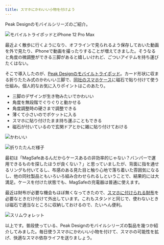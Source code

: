 ```yaml
---
title: スマホにかわいい小物を付けよう
---
```

Peak Designのモバイルシリーズのご紹介。

![](https://lh5.googleusercontent.com/yoPRehUMAiEsWRmuOcDN8MJuXwBOXr8dfGlu5jEPqeyhN5QxatGc3Q1k4FnTWuJJ8VlSik4uAKsI5ppnOOG4Xw6-BrM412DEPbq8Yt-T3SxzasJesQntuBRLs_jgLe97KavoQePXYQec52c04SFvGAcywxHj2my23s570iF5IBnMaHEYOeNDPeIJ "モバイルトライポッドとiPhone 12 Pro Max")

最近よく散歩に行くようになり、オフラインで見られるよう保存しておいた動画を外で見たり、iPhoneで動画を撮ったりすることが増えてきました。そうなると角度の微調整ができる三脚があると嬉しいけれど、ごついアイテムを持ち運びたくはない。

そこで導入したのが、[Peak Designのモバイルトライポッド](https://www.amazon.co.jp/dp/B09FRZPLL3)。カード形状に収まる折りたたみ式のかわいい三脚で、[同社のスマホケース](https://www.amazon.co.jp/dp/B09FP3HP7Z?)に磁石で貼り付けて使う仕組み。個人的なお気に入りポイントはこのあたり。

*   三脚のデザインが生き物みたいでかわいい
*   角度を無段階でぐりぐりと動かせる
*   角度調整時の硬さまで調整できる
*   薄くて小さいのでポケットに入る
*   スマホに貼り付けたまま持ち運ぶこともできる
*   磁石が付いているので玄関ドアとかに雑に貼り付けておける

![](https://lh6.googleusercontent.com/j3chw853hvvdF9jQcMwaZdjfwo2oYvVAFdYF89sR4jMtm02TAZ-B0xiPIQKsj0v0h4paaTzw86rj2Dbu31awvQjbmDRdZnuSFJqqWMNAR3UdeIIpMAx2_TsjoUmoT6xL5K7hRVclgwhcw_Ho5bCJVNtXX_45lsohbe180u1LFst7Jr8ZBVXXpcCA "かわいい")

![](https://lh5.googleusercontent.com/V2GrAph3mWqJ-yHsuCiaKNpZD3kviDUvIKLSlQ_oLcR9rzro1X7cyrlJNjGpy7o8J7v6PfTVZOPa2UjX3a6jubS4XKS9tvbHCrJLX3v3tBVr-Aiyav3De_t1CF2oT_yYzffU-kFcQepMdzlaOtX1kWsFdDZ1yXIgCdrBbDF4BzvvULDwN33aqw58 "折りたたんだ様子")

最初は「MagSafeあるんだからケースあるの非効率的じゃない？バンパーで運用できるものを探したほうが良くない？」と思っていましたが、背面に指を通せるリングも付いてるし、布感のある見た目と触り心地で落ち着いた雰囲気になるし、他の同社製品ともいろいろ組み合わせられるしということで、結果的には大満足。ケースを付けた状態でも、MagSafeの充電器は普通に使えます。

最近は財布が必要な機会もほぼ無くなってきたので、[スマホに付けられる財布](https://www.amazon.co.jp/dp/B09FSGW671)を必要なときだけ付けて外出しています。これもスタンドと同じで、使わないときは磁石で適当なところに収納しておけるので、たいへん便利。

![](https://lh3.googleusercontent.com/h8Wm-W8weRAf-NpilcATPiaZnbJysZT5EgQxwIaduuvzsc4HfyUF2eCvv3I8JNSktOPN03vpqIDHFAyX8Pxcbou9aJrynWR_U9TguG_odnJ8ZuU0vv8aibiT9PlCQzfuPGHE70ya-a98H7BN4WMxJ-QdS1oE-NAe5UoEJIhWGw6-JsWLpBwd4zqa "スリムウォレット")

以上です。普段使っている、Peak Designのモバイルシリーズの製品を幾つか紹介してみました。毎日使うスマホにかわいい小物を付けて、スマホの可能性を拡げ、快適なスマホ依存ライフを送りましょう。
